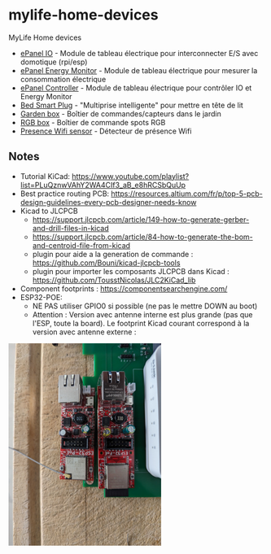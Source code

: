 # mylife-home-devices
MyLife Home devices

 - [ePanel IO](epanel-io/README.md) - Module de tableau électrique pour interconnecter E/S avec domotique (rpi/esp)
 - [ePanel Energy Monitor](epanel-energy-monitor/README.md) - Module de tableau électrique pour mesurer la consommation électrique
 - [ePanel Controller](epanel-controller/README.md) - Module de tableau électrique pour contrôler IO et Energy Monitor
 - [Bed Smart Plug](bed-smart-plug/README.md) - "Multiprise intelligente" pour mettre en tête de lit
 - [Garden box](garden-box/README.md) - Boîtier de commandes/capteurs dans le jardin
 - [RGB box](rgb-box/README.md) - Boîtier de commande spots RGB
 - [Presence Wifi sensor](presence-wifi-sensor/README.md) - Détecteur de présence Wifi

## Notes
 - Tutorial KiCad: https://www.youtube.com/playlist?list=PLuQznwVAhY2WA4CIf3_aB_e8hRCSbQuUp
 - Best practice routing PCB: https://resources.altium.com/fr/p/top-5-pcb-design-guidelines-every-pcb-designer-needs-know
 - Kicad to JLCPCB
   - https://support.jlcpcb.com/article/149-how-to-generate-gerber-and-drill-files-in-kicad
   - https://support.jlcpcb.com/article/84-how-to-generate-the-bom-and-centroid-file-from-kicad
   - plugin pour aide a la generation de commande : https://github.com/Bouni/kicad-jlcpcb-tools
   - plugin pour importer les composants JLCPCB dans Kicad : https://github.com/TousstNicolas/JLC2KiCad_lib
 - Component footprints : https://componentsearchengine.com/
 - ESP32-POE:
   - NE PAS utiliser GPIO0 si possible (ne pas le mettre DOWN au boot)
   - Attention : Version avec antenne interne est plus grande (pas que l'ESP, toute la board). Le footprint Kicad courant correspond à la version avec antenne externe : 

<img src="esp32-poe-sizes.jpg" width="300">
